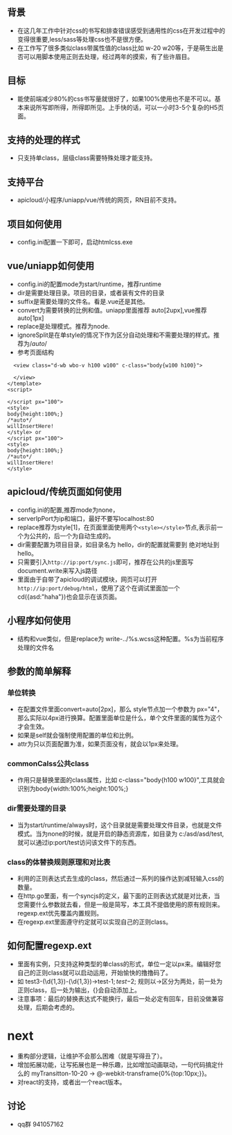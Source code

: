 ## 背景
* 在这几年工作中针对css的书写和排查错误感受到通用性的css在开发过程中的变得很重要,less/sass等处理css也不是很方便。
* 在工作写了很多类似class带属性值的class比如 w-20 w20等，于是萌生出是否可以用脚本使用正则去处理，经过两年的摸索，有了些许眉目。
## 目标
* 能使前端减少80%的css书写量就很好了，如果100%使用也不是不可以。基本来说所写即所得，所得即所见。上手快的话，可以一小时3-5个复杂的H5页面。
## 支持的处理的样式
* 只支持单class，层级class需要特殊处理才能支持。
## 支持平台
* apicloud/小程序/uniapp/vue/传统的网页，RN目前不支持。
## 项目如何使用
* config.ini配置一下即可，启动htmlcss.exe
## vue/uniapp如何使用
* config.ini的配置mode为start/runtime，推荐runtime
* dir是需要处理目录。项目的目录，或者装有文件的目录
* suffix是需要处理的文件名。看是.vue还是其他。
* convert为需要转换的比例和值。uniapp里面推荐 auto[2upx],vue推荐 auto[1px]
* replace是处理模式。推荐为node.
* ignoreSplit是在单style的情况下作为区分自动处理和不需要处理的样式。推荐为/*auto*/ 
* 参考页面结构
```<template>
  <view class="d-wb wbo-v h100 w100" c-class="body{w100 h100}">
    
  </view>
</template>
<script>
  
</script px="100">
<style>
body{height:100%;}
/*auto*/
willInsertHere!
</style> or
</script px="100">
<style>
body{height:100%;}
/*auto*/
willInsertHere!
</style>
```
## apicloud/传统页面如何使用
* config.ini的配置,推荐mode为none，
* serverIpPort为ip和端口，最好不要写localhost:80
* replace推荐为style[1]，在页面里面使用两个`<style></style>`节点,表示前一个为公共的，后一个为自动生成的。
* dir需要配置为项目目录，如目录名为  hello，dir的配置就需要到 绝对地址到 hello。
* 只需要引入`http://ip:port/sync.js`即可，推荐在公共的js里面写document.write来写入js路径
* 里面由于自带了apicloud的调试模块，网页可以打开`http://ip:port/debug/html`，使用了这个在调试里面加一个cd({asd:"haha"})也会显示在该页面。
## 小程序如何使用
* 结构和vue类似，但是replace为 write-../%s.wcss这种配置。%s为当前程序处理的文件名
## 参数的简单解释
### 单位转换
* 在配置文件里面convert=auto[2px]，那么 style节点加一个参数为 px="4"，那么实际以4px进行换算。配置里面单位是什么，单个文件里面的属性为这个才会生效。
* 如果是self就会强制使用配置的单位和比例。
* attr为只以页面配置为准，如果页面没有，就会以1px来处理。
### commonCalss公共class
* 作用只是替换里面的class属性，比如 c-class="body{h100 w100}",工具就会识别为body{width:100%;height:100%;}
### dir需要处理的目录
* 当为start/runtime/always时，这个目录就是需要处理文件目录，也就是文件模式。当为none的时候，就是开启的静态资源库，如目录为 c:/asd/asd/test,就可以通过ip:port/test访问该文件下的东西。
### class的体替换规则原理和对比表
* 利用的正则表达式去生成的class，然后通过一系列的操作达到减轻输入css的数量。
* 在http.go里面，有一个syncjs的定义，最下面的正则表达式就是对比表，当您需要什么参数就去看，但是一般是简写，本工具不提倡使用的原有规则来。regexp.ext优先覆盖内置规则。
* 在regexp.ext里面遵守约定就可以实现自己的正则class。
## 如何配置regexp.ext
* 里面有实例，只支持这种类型的单class的形式，单位一定以px来。编辑好您自己的正则class就可以启动运用，开始愉快的撸撸码了。
* 如 test3-(\d{1,3})-(\d{1,3})->test-$1;test-$2;  规则以->区分为两处，前一处为正则class，后一处为输出，{}会自动添加上。
* 注意事项：最后的替换表达式不能换行，最后一处必定有回车，目前没做兼容处理，后期会考虑的。
# next
* 重构部分逻辑，让维护不会那么困难（就是写得丑了）。
* 增加拓展功能，让写拓展也是一种乐趣，比如增加动画联动，一句代码搞定什么的 myTransitton-10-20 -> @-webkit-transframe{0%{top:10px;}}。
* 对react的支持，或者出一个react版本。
## 讨论
* qq群 941057162